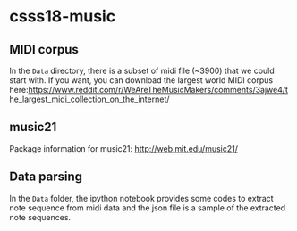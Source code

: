 # csss18-music

## MIDI corpus
In the `Data` directory, there is a subset of midi file (~3900) that we could start with. If you want, you can download the largest world MIDI corpus here:https://www.reddit.com/r/WeAreTheMusicMakers/comments/3ajwe4/the_largest_midi_collection_on_the_internet/

## music21
Package information for music21: http://web.mit.edu/music21/

## Data parsing
In the `Data` folder, the ipython notebook provides some codes to extract note sequence from midi data and the json file is a sample of the extracted note sequences.
